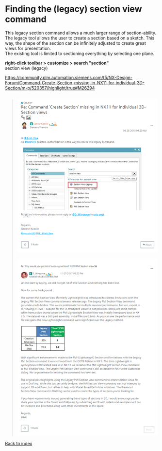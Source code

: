 # Finding the (legacy) section view command
This legacy section command allows a much larger range of section-ability.
The legacy tool allows the user to create a section based on a sketch. This way, the shape of the section can be infinitely adjusted to create great views for presentation.  
The existing tool is limited to sectioning everything by selecting one plane.

**right-click toolbar > customize > search "section"**  
section view (legacy)  

https://community.plm.automation.siemens.com/t5/NX-Design-Forum/Command-Create-Section-missing-in-NX11-for-individual-3D-Section/m-p/520357/highlight/true#M26294
>![](images/sectionLegacy01.png)
>--------------------------------
>![](images/sectionLegacy02.png)

[ Back to index ](README.md)  
